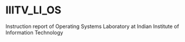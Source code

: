 # IIITV_LI_OS
Instruction report of Operating Systems Laboratory at Indian Institute of Information Technology
